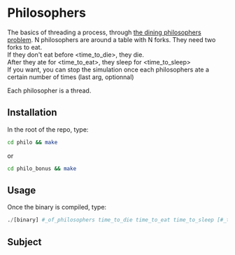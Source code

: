 # Philosophers
The basics of threading a process, through <a href="https://en.wikipedia.org/wiki/Dining_philosophers_problem">the dining philosophers problem</a>.
N philosophers are around a table with N forks. They need two forks to eat.</br>
If they don't eat before <time_to_die>, they die. </br>
After they ate for <time_to_eat>, they sleep for <time_to_sleep> </br>
If you want, you can stop the simulation once each philosophers ate a certain number of times (last arg, optionnal)

Each philosopher is a thread.

## Installation

In the root of the repo, type:

```bash
cd philo && make
```
or
```bash
cd philo_bonus && make
```

## Usage

Once the binary is compiled, type:
```python
./[binary] #_of_philosophers time_to_die time_to_eat time_to_sleep [#_times_each_philosopher_must_eat]
```

## Subject

